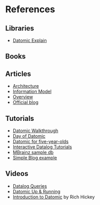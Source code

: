 References
==========

## Libraries

- [Datomic Explain](https://github.com/dwhjames/datomic-q-explain)

## Books

## Articles

- [Architecture](http://www.infoq.com/articles/Architecture-Datomic)
- [Information Model](http://www.infoq.com/articles/Datomic-Information-Model)
- [Overview](http://www.slideshare.net/StampedeCon/datomic-a-modern-database-stampedecon-2014)
- [Official blog](http://blog.datomic.com/?view=flipcard)

## Tutorials

- [Datomic Walkthrough](http://www.danneu.com/posts/authordb-datomic-tutorial/)
- [Day of Datomic](https://github.com/Datomic/day-of-datomic)
- [Datomic for five-year-olds](http://www.flyingmachinestudios.com/programming/datomic-for-five-year-olds/)
- [Interactive Datalog Tutorials](http://www.learndatalogtoday.org)
- [MBrainz sample db](https://github.com/Datomic/mbrainz-sample)
- [Simple Blog example](https://gist.github.com/a2ndrade/5651419)

## Videos

- [Datalog Queries](https://www.youtube.com/watch?v=bAilFQdaiHk)
- [Datomic Up & Running](https://www.youtube.com/watch?v=ao7xEwCjrWQ)
- [Introduction to Datomic](http://docs.datomic.com/tutorial_video.html#!prettyPhoto/0/) by Rich Hickey
